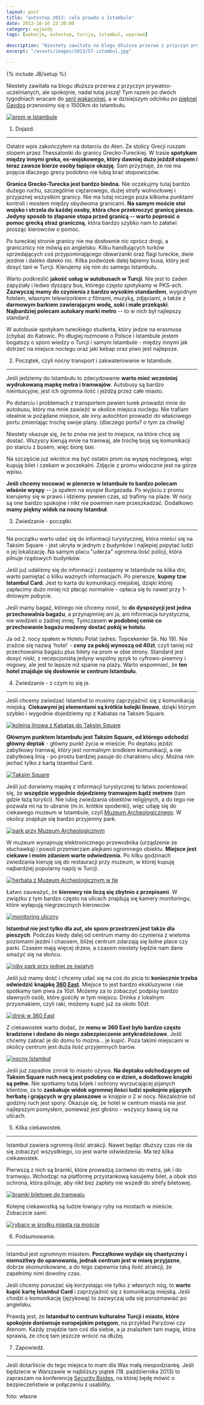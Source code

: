 ```yaml
---
layout: post
title: "autostop 2013: cała prawda o Istambule"
date: 2013-10-16 22:30:00
category: wyjazdy
tags: [wakacje, autostop, turcja, istambul, wyprawa]

description: "Niestety zawitała na blogu dłuższa przerwa z przyczyn prywatno-uczelnianych, ale spokojnie, nadal tutaj piszę! Tym razem po dwóch tygodniach wracam do serii wakacyjnej, a w dzisiejszym odcinku po pięknej Gavdos przenosimy się o 1500km do Istambułu."
excerpt: "/assets/images/2013/57-istambul.jpg"

---
```


{% include JB/setup %}

Niestety zawitała na blogu dłuższa przerwa z przyczyn prywatno-uczelnianych, ale spokojnie, nadal tutaj piszę! Tym razem po dwóch tygodniach wracam do [serii wakacyjnej](/2013/08/12/dzienniki-z-wakacji-autostop-2013/), a w dzisiejszym odcinku po [pięknej Gavdos](/2013/10/02/grecka-gavdos-czyli-raj-na-ziemi/) przenosimy się o 1500km do Istambułu.

<a data-lightbox='img' href='/assets/images/2013/57-istambul.jpg' title='prom w Istambule'><img alt='prom w Istambule' src='/assets/images/2013/57-istambul.jpg' /></a>

1) Dojazd.
----------

Ostatni wpis zakończyłem na dotarciu do Aten. Ze stolicy Grecji ruszam stopem przez Thessaloniki do granicy Grecko-Tureckiej. W trasie **spotykam między innymi greka, ex-wojskowego, który dawniej dużo jeździł stopem i teraz zawsze bierze osoby łapiące okazję**. Sam przyznaje, że nie ma pojęcia dlaczego grecy podobno nie lubią brać stopowiczów.

**Granica Grecko-Turecka jest bardzo biedna.** Nie oczekujmy tutaj bardzo dużego ruchu, szczególnie ciężarowego, dużej strefy wolnocłowej i przyjaznej wszystkim granicy. Nie ma tutaj niczego poza kilkoma punktami kontroli i mostem między obydwoma granicami. **Na samym moście stoi wojsko i strzela do każdej osoby, która chce przekroczyć granicę pieszo. Jedyny sposób to złapanie stopa przed granicą -- warto poprosić o pomoc grecką straż graniczną**, która bardzo szybko nam to załatwi prosząc kierowców o pomoc.

Po tureckiej stronie granicy nie ma dosłownie nic oprócz drogi, a granicznicy nie mówią po angielsku. Kilku handlujących turków sprzedających coś przypominającego obwarzanki oraz flagi tureckie, dwie jezdnie i daleko daleko nic. Kilka podwózek dalej łapiemy busa, który jest dosyć tani w Turcji. Kierujemy się nim do samego Istambułu.

Warto podkreślić **jakość usług w autobusach w Turcji**. Nie jest to żaden zapyziały i ledwo dyszący bus, którego często spotykamy w PKS-ach. **Zazwyczaj mamy do czynienia z bardzo wysokim standardem**, wygodnym fotelem, własnym telewizorkiem z filmami, muzyką, zdjęciami, a także z **darmowym barkiem zawierającym wodę, soki i małe przekąski**. **Najbardziej polecam autokary marki metro** -- to w nich był najlepszy standard.

W autobusie spotykam tureckiego studenta, który jedzie na erasmusa (chyba) do Katowic. Po długiej rozmowie o Polsce i Istambule jestem bogatszy o sporo wiedzy o Turcji i samym Istambule - między innymi jak dotrzeć na miejsce noclegu oraz jaki kebap oraz piwo jest najlepsze.

2) Początek, czyli nocny transport i zakwaterowanie w Istambule.
----------------------------------------------------------------

Jeśli jedziemy do Istambułu to zdecydowanie **warto mieć wcześniej wydrukowaną mapkę metra i tramwajów**. Autobusy są bardzo nieintuicyjne, jest ich ogromna ilość i jeżdżą przez całe miasto.

Po dotarciu i problemach z transportem pewien turek prowadzi mnie do autobusu, który ma mnie zawieźć w okolice miejsca noclegu. Nie trafiam idealnie w pożądane miejsce, ale inny autochton prowadzi do właściwego portu zmieniając trochę swoje plany. (dlaczego portu? o tym za chwilę)

Niestety okazuje się, że to znów nie jest to miejsce, na które chcę się dostać. Wszyscy kierują mnie na tramwaj, ale trochę boję się komunikacji po starciu z busem, więc biorę taxi.

Na szczęście już wkrótce ma być ostatni prom na wyspę noclegową, więc kupuję bilet i czekam w poczekalni. Zdjęcie z promu widoczne jest na górze wpisu.

**Jeśli chcemy nocować w plenerze w Istambule to bardzo polecam właśnie wyspy** -- ja spałem na wyspie Burgazada. Po wyjściu z promu kierujemy się w prawo i idziemy pewien czas, aż trafimy na plaże. W nocy są one bardzo spokojne i nikt nie powinien nam przeszkadzać. Dodatkowo **mamy piękny widok na nocny Istambuł**.

3) Zwiedzanie - początki.
-------------------------

Na początku warto udać się do informacji turystycznej, która mieści się na Taksim Square - jest ukryta w jednym z budynków i najlepiej popytać ludzi o jej lokalizację. Na samym placu "uderza" ogromna ilość policji, która pilnuje rządowych budynków.

Jeśli już udaliśmy się do informacji i zostajemy w Istambule na kilka dni, warto pamiętać o kilku ważnych informacjach. Po pierwsze, **kupmy tzw Istambul Card**. Jest to karta do komunikacji miejskiej, dzięki której zapłacimy dużo mniej niż płacąc normalnie - opłaca się to nawet przy 1-dniowym pobycie.

Jeśli mamy bagaż, którego nie chcemy nosić, to **do dyspozycji jest jedna przechowalnia bagażu**, a przynajmniej ani ja, ani informacja turystyczna, nie wiedzieli o żadnej innej. Tymczasem **w podobnej cenie co przechowanie bagażu możemy dostać pokój w hotelu**.

Ja od 2. nocy spałem w Hotelu Polat (adres: Topcekenler Sk. No 19). Nie zraźcie się nazwą 'hotel' - **ceny za pokój wynoszą od 40zł**, czyli taniej niż przechowalnia bagażu plus bilety na prom w obie strony. Standard jest dosyć niski, z recepcjonistą jedyny wspólny język to cyfrowo-pisemny i migowy, ale jest to lepsze niż spanie na plaży. Warto wspomnieć, że **ten hotel znajduje się dosłownie w centrum Istambułu**.

4) Zwiedzanie - z czym to się je.
---------------------------------

Jeśli chcemy zwiedzać Istambuł to musimy zaprzyjaźnić się z komunikacją miejską. **Ciekawymi jej elementami są krótkie kolejki linowe**, dzięki którym szybko i wygodnie dojedziemy np z Kabatas na Taksim Square.

<a data-lightbox='img' href='/assets/images/2013/58-metro-krotkie.jpg' title='kolejka linowa z Kabatas do Taksim Square'><img alt='kolejna linowa z Kabatas do Taksim Square' src='/assets/images/2013/58-metro-krotkie.jpg' /></a>

**Głównym punktem Istambułu jest Taksim Square, od którego odchodzi główny deptak** - główny punkt życia w mieście. Po deptaku jeździ zabytkowy tramwaj, który jest normalnym środkiem komunikacji, a nie zabytkową linią - po prostu bardziej pasuje do charakteru ulicy. Można nim jechać tylko z kartą Istambul Card.

<a data-lightbox='img' href='/assets/images/2013/59-taksim.jpg' title='Taksim Square'><img alt='Taksim Square' src='/assets/images/2013/59-taksim.jpg' /></a>

Jeśli już dorwiemy mapkę z informacji turystycznej to łatwo zorientować się, że **wszędzie wygodnie dojedziemy tramwajem bądź metrem** (tam gdzie łażą turyści). Nie lubię zwiedzania obiektów religijnych, a do tego nie pozwala mi na to ubranie (m.in. krótkie spodenki), więc udaję się do ciekawego muzeum w Istambule, czyli [Muzeum Archeologicznego](http://www.istanbularkeoloji.gov.tr/). W okolicy znajduje się bardzo przyjemny park.

<a data-lightbox='img' href='/assets/images/2013/60-park-muzeum.jpg' title='park przy Muzeum Archeologicznym'><img alt='park przy Muzeum Archeologicznym' src='/assets/images/2013/60-park-muzeum.jpg' /></a>

W muzeum wynajmuję elektronicznego przewodnika (urządzenie ze słuchawką) i powoli przemierzam alejkami ogromnego obiektu. **Miejsce jest ciekawe i moim zdaniem warte odwiedzenia.** Po kilku godzinach zwiedzania kieruję się do restauracji przy muzeum, w której kupuję najbardziej popularny napój w Turcji.

<a data-lightbox='img' href='/assets/images/2013/61-herbata.jpg' title='herbata z Muzeum Archeologicznym w tle'><img alt='herbata z Muzeum Archeologicznym w tle' src='/assets/images/2013/61-herbata.jpg' /></a>

Łatwo zauważyć, że **kierowcy nie liczą się zbytnio z przepisami**. W związku z tym bardzo często na ulicach znajdują się kamery monitoringu, które wyłapują niegrzecznych kierowców.

<a data-lightbox='img' href='/assets/images/2013/62-cctv.jpg' title='monitoring uliczny'><img alt='monitoring uliczny' src='/assets/images/2013/62-cctv.jpg' /></a>

**Istambuł nie jest tylko dla aut, ale sporo przestrzeni jest także dla pieszych**. Podczas kiedy dalej od centrum mamy do czynienia z wieloma poziomami jezdni i chaosem, bliżej centrum zdarzają się ładne place czy parki. Czasem mają więcej drzew, a czasem niestety będzie nam dane smażyć się na słońcu.

<a data-lightbox='img' href='/assets/images/2013/63-park.jpg' title='niby park przy jedej ze świątyń'><img alt='niby park przy jednej ze świątyń' src='/assets/images/2013/63-park.jpg' /></a>

Jeśli już mamy dość i chcemy udać się na coś do picia to **koniecznie trzeba odwiedzić knajpkę [360 East](http://www.360istanbuleast.com/)**. Miejsce to jest bardzo ekskluzywne i nie spotkamy tam piwa za 10zł. Możemy za to zobaczyć podpisy bardzo sławnych osób, które gościły w tym miejscu. Drinka z lokalnym przysmakiem, czyli raki, możemy kupić już za około 50zł.

<a data-lightbox='img' href='/assets/images/2013/64-drink.jpg' title='drink w 360 East'><img alt='drink w 360 East' src='/assets/images/2013/64-drink.jpg' /></a>

Z ciekawostek warto dodać, że **menu w 360 East było bardzo często kradzione i dodano do niego zabezpieczenie antykradzieżowe**. Jeśli chcemy zabrać je do domu to można... je kupić. Poza takimi miejscami w okolicy centrum jest duża ilość przyjemnych barów.

<a data-lightbox='img' href='/assets/images/2013/65-nocny-istambul.jpg' title='nocny Istambuł'><img alt='nocny Istambuł' src='/assets/images/2013/65-nocny-istambul.jpg' /></a>

Jeśli już zapadnie zmrok to miasto ożywa. **Na deptaku odchodzącym od Taksim Square ruch nocą jest podobny co w dzień, a dodatkowo knajpki są pełne.** Nie spotkamy tutaj bójek i ochrony wyrzucającej pijanych klientów, za to **zaskakuje widok ogromnej ilości ludzi spokojnie pijących herbatę i grających w gry planszowe** w knajpie o 2 w nocy. Niezależnie od godziny ruch jest spory. Okazuje się, że hotel w centrum miasta nie jest najlepszym pomysłem, ponieważ jest głośno - wszyscy bawią się na ulicach.

5) Kilka ciekawostek.
---------------------

Istambuł zawiera ogromną ilość atrakcji. Nawet będąc dłuższy czas nie da się zobaczyć wszystkiego, co jest warte odwiedzenia. Ma też kilka ciekawostek.

Pierwszą z nich są bramki, które prowadzą zarówno do metra, jak i do tramwaju. Wchodząc na platformę przystankową kasujemy bilet, a obok stoi ochrona, która pilnuje, aby nikt bez zapłaty nie wszedł do strefy biletowej.

<a data-lightbox='img' href='/assets/images/2013/66-bramki.jpg' title='bramki biletowe do tramwaju'><img alt='bramki biletowe do tramwaju' src='/assets/images/2013/66-bramki.jpg' /></a>

Kolejnę ciekawostką są ludzie łowiący ryby na mostach w mieście. Zobaczcie sami:

<a data-lightbox='img' href='/assets/images/2013/67-rybacy.jpg' title='rybacy w środku miasta na moście'><img alt='rybacy w środku miasta na moście' src='/assets/images/2013/67-rybacy.jpg' /></a>

6) Podsumowanie.
----------------

Istambuł jest ogromnym miastem. **Początkowo wydaje się chaotyczny i niemożliwy do opanowania, jednak centrum jest w miarę przyjazne**, dobrze skomunikowane, a do tego zapewnia taką ilość atrakcji, że zapełnimy nimi dowolny czas.

Jeśli chcemy poruszać się korzystając nie tylko z własnych nóg, to **warto kupić kartę Istambul Card** i zaprzyjaźnić się z komunikacją miejską. Jeśli chodzi o komunikację (językową) to zazwyczaj uda się porozmawiać po angielsku.

Prawdą jest, że **Istambuł to centrum kulturalne Turcji i miasto, które spokojnie dorównuje europejskim potęgom**, na przykład Paryżowi czy Atenom. Każdy znajdzie tam coś dla siebie, a ja znalazłem tam magię, która sprawia, że chcę tam jeszcze wrócić na dłużej.

7) Zapowiedź.
-------------

Jeśli dotarliście do tego miejsca to mam dla Was małą niespodziankę. Jeśli będziecie w Warszawie w najbliższy piątek (18. października 2013) to zapraszam na konferencję [Security Bsides](http://www.securitybsides.com/w/page/64994676/Security%20Bsides%20Warsaw%202013), na której będę mówić o bezpieczeństwie w połączeniu z usability.

foto: własne

